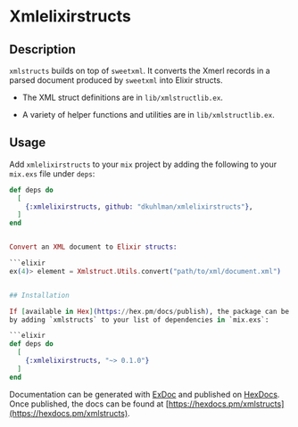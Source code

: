 # Xmlelixirstructs

## Description

`xmlstructs` builds on top of `sweetxml`.  It converts the Xmerl
records in a parsed document produced by `sweetxml` into Elixir
structs.

- The XML struct definitions are in `lib/xmlstructlib.ex`.

- A variety of helper functions and utilities are in
  `lib/xmlstructlib.ex`.


## Usage

Add `xmlelixirstructs` to your `mix` project by adding the following
to your `mix.exs` file under `deps`:

```elixir
def deps do
  [
    {:xmlelixirstructs, github: "dkuhlman/xmlelixirstructs"},
  ]
end


Convert an XML document to Elixir structs:

```elixir
ex(4)> element = Xmlstruct.Utils.convert("path/to/xml/document.xml")


## Installation

If [available in Hex](https://hex.pm/docs/publish), the package can be installed
by adding `xmlstructs` to your list of dependencies in `mix.exs`:

```elixir
def deps do
  [
    {:xmlelixirstructs, "~> 0.1.0"}
  ]
end
```

Documentation can be generated with [ExDoc](https://github.com/elixir-lang/ex_doc)
and published on [HexDocs](https://hexdocs.pm). Once published, the docs can
be found at [https://hexdocs.pm/xmlstructs](https://hexdocs.pm/xmlstructs).


